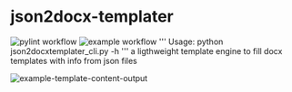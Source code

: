 # json2docx-templater
![pylint workflow](https://github.com/github/docs/actions/workflows/pylint.yml/badge.svg) ![example workflow](https://github.com/github/docs/actions/workflows/example_run.yml/badge.svg)
'''
Usage: python json2docxtemplater_cli.py -h
'''
a ligthweight template engine to fill docx templates with info from json files

![example-template-content-output](https://github.com/user-attachments/assets/7e22c2f0-e7c3-433d-9f5b-a2d79c545ef4)
